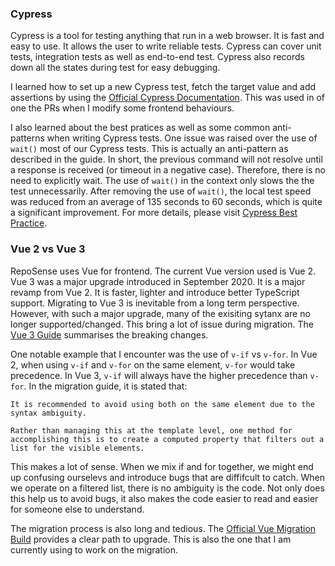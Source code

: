 ### Cypress

Cypress is a tool for testing anything that run in a web browser. It is fast and easy to use. It allows the user to write reliable tests. Cypress can cover unit tests, integration tests as well as end-to-end test. Cypress also records down all the states during test for easy debugging.

I learned how to set up a new Cypress test, fetch the target value and add assertions by using the [Official Cypress Documentation](https://docs.cypress.io/guides/getting-started/writing-your-first-test). This was used in of one the PRs when I modify some frontend behaviours.

I also learned about the best pratices as well as some common anti-patterns when writing Cypress tests. One issue was raised over the use of `wait()` most of our Cypress tests. This is actually an anti-pattern as described in the guide. In short, the previous command will not resolve until a response is received (or timeout in a negative case). Therefore, there is no need to explicitly wait. The use of `wait()` in the context only slows the the test unnecessarily. After removing the use of `wait()`, the local test speed was reduced from an average of 135 seconds to 60 seconds, which is quite a significant improvement. For more details, please visit [Cypress Best Practice](https://docs.cypress.io/guides/references/best-practices).

### Vue 2 vs Vue 3
RepoSense uses Vue for frontend. The current Vue version used is Vue 2. Vue 3 was a major upgrade introduced in September 2020. It is a major revamp from Vue 2. It is faster, lighter and introduce better TypeScript support. Migrating to Vue 3 is inevitable from a long term perspective. However, with such a major upgrade, many of the exisiting sytanx are no longer supported/changed. This bring a lot of issue during migration. The [Vue 3 Guide](https://v3.vuejs.org/guide/migration/introduction.html#breaking-changes) summarises the breaking changes.

One notable example that I encounter was the use of `v-if` vs `v-for`. In Vue 2, when using `v-if` and `v-for` on the same element, `v-for` would take precedence. In Vue 3, `v-if` will always have the higher precedence than `v-for`. In the migration guide, it is stated that:
```
It is recommended to avoid using both on the same element due to the syntax ambiguity.

Rather than managing this at the template level, one method for accomplishing this is to create a computed property that filters out a list for the visible elements.
```
This makes a lot of sense. When we mix if and for together, we might end up confusing ourselevs and introduce bugs that are diffifcult to catch. When we operate on a filtered list, there is no ambiguity is the code. Not only does this help us to avoid bugs, it also makes the code easier to read and easier for someone else to understand.

The migration process is also long and tedious. The [Official Vue Migration Build](https://v3.vuejs.org/guide/migration/migration-build.html#overview) provides a clear path to upgrade. This is also the one that I am currently using to work on the migration.